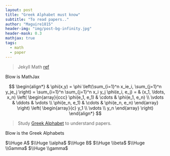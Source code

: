 ```yaml
---
layout: post
title: "Greek Alphabet must know"
subtitle: "To read papers.."
author: "Maguire1815"
header-img: "img/post-bg-infinity.jpg"
header-mask: 0.3
mathjax: true
tags:
  - math
  - paper
---
```


> Jekyll Math [ref](https://kramdown.gettalong.org/syntax.html)

Blow is MathJax

$$
\begin{align*}
  & \phi(x,y) = \phi \left(\sum_{i=1}^n x_ie_i, \sum_{j=1}^n y_je_j \right)
  = \sum_{i=1}^n \sum_{j=1}^n x_i y_j \phi(e_i, e_j) = 
  & (x_1, \ldots, x_n) \left( \begin{array}{ccc}
      \phi(e_1, e_1) & \cdots & \phi(e_1, e_n) \\
      \vdots & \ddots & \vdots \\
      \phi(e_n, e_1) & \cdots & \phi(e_n, e_n)
    \end{array} \right)
  \left( \begin{array}{c}
      y_1 \\
      \vdots \\
      y_n
    \end{array} \right)
\end{align*}
$$

> Study [Greek Alphabet](https://en.wikipedia.org/wiki/Greek_alphabet) to understand papers.

Blow is the Greek Alphabets

$\\Huge A$
$\\Huge \\alpha$
$\\Huge B$
$\\Huge \\beta$
$\\Huge \\Gamma$
$\\Huge \\gamma$

